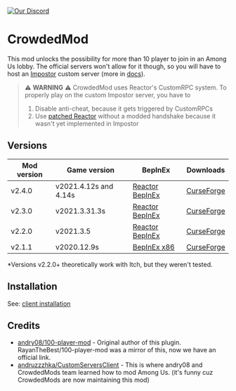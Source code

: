 [![Our Discord](https://img.shields.io/discord/787008412482797598?color=7289da&label=DISCORD&style=for-the-badge)](https://discord.gg/XEc7PdDTyn)
# CrowdedMod
This mod unlocks the possibility for more than 10 player to join in an Among Us lobby.
The official servers won't allow for it though, so you will have to host an [Impostor](https://github.com/Impostor/Impostor) custom server (more in [docs](https://github.com/CrowdedMods/CrowdedMod/tree/master/docs)).

> :warning: **WARNING** :warning:
> CrowdedMod uses Reactor's CustomRPC system.
> To properly play on the custom Impostor server, you have to
> 1. Disable anti-cheat, because it gets triggered by CustomRPCs
> 2. Use [patched Reactor](https://cdn.discordapp.com/attachments/787987336846770186/832930668907855872/Reactor-2021.4.12s.dll) without a modded handshake because it wasn't yet implemented in Impostor

## Versions
| Mod version   | Game version  | BepInEx | Downloads |
| ------------- | ------------- | ------- | --------- |
| v2.4.0        | v2021.4.12s and 4.14s     | [Reactor BepInEx](https://github.com/NuclearPowered/BepInEx/releases/download/6.0.0-reactor.18%2Bstructfix/BepInEx-6.0.0-reactor.18+structfix.zip) | [CurseForge](https://www.curseforge.com/among-us/all-mods/crowdedmod/files/3279698) |
| v2.3.0        | v2021.3.31.3s | [Reactor BepInEx](https://github.com/NuclearPowered/BepInEx/releases/download/6.0.0-reactor.18%2Bstructfix/BepInEx-6.0.0-reactor.18+structfix.zip) | [CurseForge](https://www.curseforge.com/among-us/all-mods/crowdedmod/files/3279689) |
| v2.2.0        | v2021.3.5     | [Reactor BepInEx](https://github.com/NuclearPowered/BepInEx/releases/download/6.0.0-reactor.16/BepInEx-6.0.0-reactor.16.zip) | [CurseForge](https://www.curseforge.com/among-us/all-mods/crowdedmod/files/3261806) |
| v2.1.1        | v2020.12.9s   | [BepInEx x86](https://builds.bepis.io/projects/bepinex_be/335/BepInEx_UnityIL2CPP_x86_acedebc_6.0.0-be.335.zip) | [CurseForge](https://www.curseforge.com/among-us/all-mods/crowdedmod/files/3202698) |
*Versions v2.2.0+ theoretically work with Itch, but they weren't tested.

## Installation
See: [client installation](https://github.com/CrowdedMods/CrowdedMod/blob/master/docs/ClientInstallation.md)

## Credits
- [andry08/100-player-mod](https://github.com/andry08/100-player-mod) - Original author of this plugin. RayanTheBest/100-player-mod was a mirror of this, now we have an official link.
- [andruzzzhka/CustomServersClient](https://github.com/andruzzzhka/CustomServersClient) - This is where andry08 and CrowdedMods team learned how to mod Among Us. (it's funny cuz CrowdedMods are now maintaining this mod)

